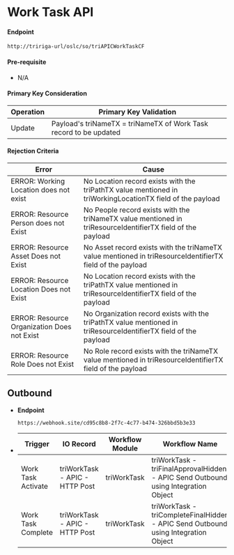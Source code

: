 # Work Task API


#### Endpoint
  ```
  http://tririga-url/oslc/so/triAPICWorkTaskCF
  ```

#### Pre-requisite
  
  - N/A

#### Primary Key Consideration

  Operation | Primary Key Validation
  ---|---
  Update | Payload's triNameTX = triNameTX of Work Task record to be updated
  
#### Rejection Criteria

  Error | Cause
  ---|---
  ERROR: Working Location does not exist | No Location record exists with the triPathTX value mentioned in triWorkingLocationTX field of the payload
  ERROR: Resource Person does not Exist | No People record exists with the triNameTX value mentioned in triResourceIdentifierTX field of the payload
  ERROR: Resource Asset Does not Exist | No Asset record exists with the triNameTX value mentioned in triResourceIdentifierTX field of the payload
  ERROR: Resource Location Does not Exist | No Location record exists with the triPathTX value mentioned in triResourceIdentifierTX field of the payload
  ERROR: Resource Organization Does not Exist | No Organization record exists with the triPathTX value mentioned in triResourceIdentifierTX field of the payload
  ERROR: Resource Role Does not Exist | No Role record exists with the triNameTX value mentioned in triResourceIdentifierTX field of the payload

## Outbound

- **Endpoint**
  ```
  https://webhook.site/cd95c8b8-2f7c-4c77-b474-326bbd5b3e33
  ```
  
- Trigger | IO Record | Workflow Module | Workflow Name 
  ---|---|---|---
  Work Task Activate | triWorkTask - APIC - HTTP Post | triWorkTask | triWorkTask - triFinalApprovalHidden - APIC Send Outbound using Integration Object 
  Work Task Complete | triWorkTask - APIC - HTTP Post | triWorkTask | triWorkTask - triCompleteFinalHidden - APIC Send Outbound using Integration Object
